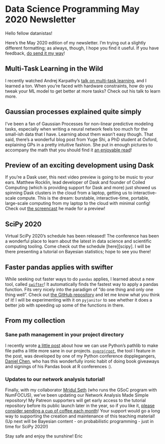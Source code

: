 # Data Science Programming May 2020 Newsletter

Hello fellow datanistas!

Here’s the May 2020 edition of my newsletter.
I’m trying out a slightly different formatting;
as always, though, I hope you find it useful.
If you have feedback, [do send it my way][shortmail]!

[shortmail]: http://shortmail.ericmjl.com/

## Multi-Task Learning in the Wild

I recently watched Andrej Karpathy’s [talk on multi-task learning][karpathy], and I learned a ton.
When you’re faced with hardware constraints,
how do you tweak your ML model to get better at more tasks?
Check out his talk to learn more.

[karpathy]: https://slideslive.com/38917690/multitask-learning-in-the-wilderness

## Gaussian processes explained quite simply

I’ve been a fan of Gaussian Processes for non-linear predictive modeling tasks,
especially when writing a neural network feels too much
for the small-ish data that I have.
Learning about them wasn’t easy though.
That said, there’s a wonderful blog post from Yuge Shi, a PhD student at Oxford, explaining GPs in a pretty intuitive fashion.
She put in enough pictures to accompany the math that you should find it [an enjoyable read][gp]!

[gp]: https://yugeten.github.io/posts/2019/09/GP/

## Preview of an exciting development using Dask

If you’re a Dask user, this next video preview is going to be music to your ears.
Matthew Rocklin,
lead developer of Dask and founder of Coiled Computing
(which is providing support for Dask and more)
just showed us spinning Dask clusters in the cloud from a laptop,
getting us to interactive-scale compute.
This is the dream:
burstable, interactive-time, portable, large-scale computing
from my laptop to the cloud with minimal config!
Check out [the screencast][dask] he made for a preview!

[dask]: https://www.youtube.com/watch?v=qaJcAvhgLy4

## SciPy 2020

Virtual SciPy 2020’s schedule has been released!
The conference has been a wonderful place
to learn about the latest in data science and scientific computing tooling.
Come check out the schedule [here][scipy].
I will be there presenting a tutorial on Bayesian statistics;
hope to see you there!

[here]: https://www.scipy2020.scipy.org/schedule

## Faster pandas applies with swifter

While seeking out faster ways to do `pandas` applies,
I learned about a new tool, called [`swifter`][swifter]!
It automatically finds the fastest way to apply a pandas function.
Fits very nicely into the paradigm
of “do one thing and only one thing well”.
Check out [the GitHub repository][swifter]
and let me know what you think of it!
I will be experimenting with it on `pyjanitor`
to see whether it does a better job
with speeding up some of the functions in there.

[swifter]: http://github.com/jmcarpenter2/swifter

## From my collection

### Sane path management in your project directory

I recently wrote [a little post][blog]
about how we can use Python’s pathlib to make file paths
a little more sane in our projects.
[`pyprojroot`][pyprojroot], the tool I feature in the post,
was developed by one of my Python conference dopplegangers, [Daniel Chen][danchen],
who has this wonderfully ironic habit of doing book giveaways and signings
of his Pandas book at R conferences :).

[blog]: https://ericmjl.github.io/blog/2020/4/21/use-pyprojroot-and-pythons-pathlib-to-manage-your-data-paths/

[pyprojroot]: https://github.com/chendaniely/pyprojroot/

[danchen]: https://chendaniely.github.io/

### Updates to our network analysis tutorial!

Finally, with my collaborator [Mridul Seth][mridul]
(who runs the GSoC program with NumFOCUS),
we’ve been updating our Network Analysis Made Simple repository!
My Patreon supporters will get early access to
the tutorial repository before its public launch later in the year,
so if you like it,
[please consider sending a cup of coffee each month][patreon]!
Your support would go a long way to supporting
the creation and maintenance of this teaching material!
(Up next will be Bayesian content - on probabilistic programming -
just in time for SciPy 2020!)

[mridul]: https://mriduls.github.io/
[patreon]: https://patreon.com/ericmjl

Stay safe and enjoy the sunshine!
Eric
